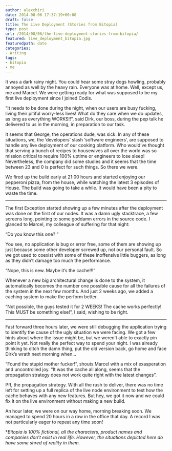 ```yaml
---
author: alexchiri
date: 2014-08-06 17:37:19+00:00
draft: false
title: The Live Deployment (Stories from Bitopia)
type: post
url: /2014/08/06/the-live-deployment-stories-from-bitopia/
featured: live_deployment_bitopia.jpg
featuredpath: date
categories:
- Writing
tags:
- bitopia
- me
---
```


It was a dark rainy night. You could hear some stray dogs howling, probably annoyed as well by the heavy rain. Everyone was at home. Well, except us, me and Marcel. We were getting ready for what was supposed to be my first live deployment since I joined Codis.

“It needs to be done during the night, when our users are busy fucking, living their pitiful worry-less lives! What do they care when we do updates, as long as everything WORKS!!”, said Dirk, our boss, during the pep talk he delivered to us in the morning, in preparation to our task.

It seems that George, the operations dude, was sick. In any of these situations, we, the ‘developers’ slash ‘software engineers’, are supposed to handle any live deployment of our cooking platform. Who would’ve thought that serving a bunch of recipes to housewives all over the world was so mission critical to require 100% uptime or engineers to lose sleep! Nevertheless, the company did some studies and it seems that the time between 23 and 0 is perfect for such things. So there we were.

We fired up the build early at 21:00 hours and started enjoying our pepperoni pizza, from the house, while watching the latest 3 episodes of House. The build was going to take a while. It would have been a pity to waste the time.

* * *

The first Exception started showing up a few minutes after the deployment was done on the first of our nodes. It was a damn ugly stacktrace, a few screens long, pointing to some goddamn errors in the source code. I glanced to Marcel, my colleague of suffering for that night:

“Do you know this one? ”

You see, no application is bug or error free, some of them are showing up just because some other developer screwed up, not our personal fault. So we got used to coexist with some of these inoffensive little buggers, as long as they didn’t damage too much the performance.

“Nope, this is new. Maybe it’s the cache!!!”

Whenever a new big architectural change is done to the system, it automatically becomes the number one possible cause for all the failures of the system in the next few months. And just 2 weeks ago, we added a caching system to make the perform better.

“Not possible, the guys tested it for 2 WEEKS! The cache works perfectly! This MUST be something else!”, I said, wishing to be right.

* * *

Fast forward three hours later, we were still debugging the application trying to identify the cause of the ugly situation we were facing. We got a few hints about where the issue might be, but we weren’t able to exactly pin point it yet. Not really the perfect way to spend your night. I was already thinking to ditch the damn thing, put the old version back, go home and face Dirk’s wrath next morning when…

“Found the stupid mother fucker!”, shouts Marcel with a mix of exasperation and uncontrolled joy. “It was the cache all along, seems that the propagation strategy does not work quite right with the latest changes”.

Pff, the propagation strategy. With all the rush to deliver, there was no time left for setting up a full replica of the live node environment to test how the cache behaves with any new features. But hey, we got it now and we could fix it on the live environment without making a new build.

An hour later, we were on our way home, morning breaking soon. We managed to spend 20 hours in a row in the office that day. A record I was not particularly eager to repeat any time soon!

*_Bitopia is 100% fictional, all the characters, product names and companies don’t exist in real life. However, the situations depicted here do have some shred of reality in them._

